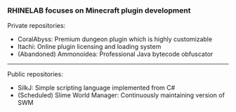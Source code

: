 ### RHINELAB focuses on Minecraft plugin development

Private repositories:
- CoralAbyss: Premium dungeon plugin which is highly customizable
- Itachi: Online plugin licensing and loading system
- (Abandoned) Ammonoidea: Professional Java bytecode obfuscator
---
Public repositories:
- SilkJ: Simple scripting language implemented from C#
- (Scheduled) Slime World Manager: Continuously maintaining version of SWM
